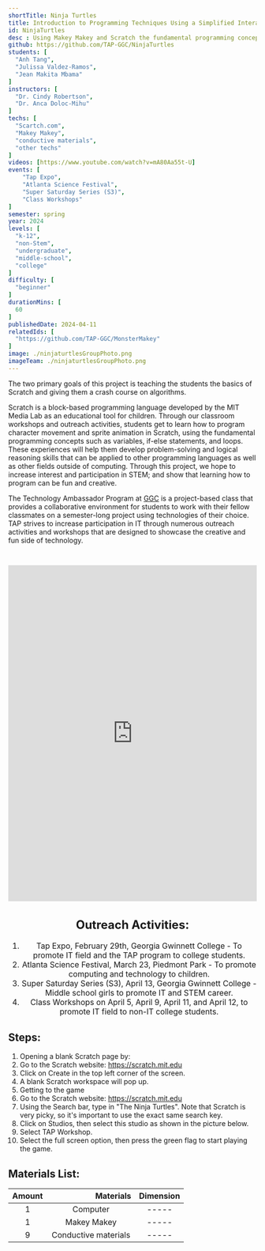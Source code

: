 ```yaml
---
shortTitle: Ninja Turtles
title: Introduction to Programming Techniques Using a Simplified Interactive Game Development Experience
id: NinjaTurtles
desc : Using Makey Makey and Scratch the fundamental programming concepts such as variables, if-else statements, and loops; and walkthrough the process of developing an algorithm.
github: https://github.com/TAP-GGC/NinjaTurtles
students: [
  "Anh Tang",
  "Julissa Valdez-Ramos",
  "Jean Makita Mbama"
]
instructors: [
  "Dr. Cindy Robertson",
  "Dr. Anca Doloc-Mihu"
] 
techs: [
  "Scartch.com",
  "Makey Makey",
  "conductive materials",
  "other techs"
]
videos: [https://www.youtube.com/watch?v=mA80Aa55t-U]
events: [
    "Tap Expo", 
    "Atlanta Science Festival",
    "Super Saturday Series (S3)",
    "Class Workshops"
]
semester: spring
year: 2024
levels: [
  "k-12",
  "non-Stem",
  "undergraduate",
  "middle-school",
  "college"
] 
difficulty: [
  "beginner"
] 
durationMins: [
  60
]
publishedDate: 2024-04-11
relatedIds: [
  "https://github.com/TAP-GGC/MonsterMakey"
]
image: ./ninjaturtlesGroupPhoto.png
imageTeam: ./ninjaturtlesGroupPhoto.png
---
```


<!--Right text block, Project description -->	

 The two primary goals of this project is teaching the students the basics of Scratch and giving them a crash course on algorithms.

 Scratch is a block-based programming language developed by the MIT Media Lab as an educational tool for children. Through our classroom workshops and outreach activities, students get to learn how to program character movement and sprite animation in Scratch, using the fundamental programming concepts such as variables, if-else statements, and loops. These experiences will help them develop problem-solving and logical reasoning skills that can be applied to other programming languages as well as other fields outside of computing. Through this project, we hope to increase interest and participation in STEM; and show that learning how to program can be fun and creative.

 The Technology Ambassador Program at [GGC](http://www.ggc.edu/tap) is a project-based class that provides a collaborative environment for students to work with their fellow classmates on a semester-long project using technologies of their choice. TAP strives to increase participation in IT through numerous outreach activities and workshops that are designed to showcase the creative and fun side of technology.

 <iframe width=560 ;height="100%" src="https://www.youtube.com/watch?v=mA80Aa55t-U" title="YouTube video player" frameborder="0" allow="accelerometer; autoplay; clipboard-write; encrypted-media; gyroscope; picture-in-picture; web-share" referrerpolicy="strict-origin-when-cross-origin" allowfullscreen style="width: 100%; height: 680px; margin-top: 2em;"></iframe>

 <!--content block, Activities, steps & materials -->

<div style="text-align: center ; justify-content: center; font-size: 1.125em;">

## Outreach Activities: <!--TODO: Fix layout**-->

1. Tap Expo, February 29th, Georgia Gwinnett College - To promote IT field and the TAP program to college students.
2. Atlanta Science Festival, March 23, Piedmont Park - To promote computing and technology to children.
3. Super Saturday Series (S3), April 13, Georgia Gwinnett College - Middle school girls to promote IT and STEM career.
4. Class Workshops on April 5, April 9, April 11, and April 12, to promote IT field to non-IT college students.

</div>


<div class="flex flex-row flex-wrap">

<div style="flex: 1; min-width: 25em;">

## Steps:

1. Opening a blank Scratch page by:
2. Go to the Scratch website: https://scratch.mit.edu
3. Click on Create in the top left corner of the screen.
4. A blank Scratch workspace will pop up.
5. Getting to the game
6. Go to the Scratch website: https://scratch.mit.edu
7. Using the Search bar, type in "The Ninja Turtles". Note that Scratch is very picky, so it's important to use the exact same search key.
8. Click on Studios, then select this studio as shown in the picture below.
9. Select TAP Workshop.
10. Select the full screen option, then press the green flag to start playing the game.
</div>

<div style="flex: 1; min-width: 25em;">

## Materials List:

| Amount |&nbsp;&nbsp;&nbsp;&nbsp;&nbsp;&nbsp;&nbsp;&nbsp;&nbsp;&nbsp;&nbsp;&nbsp;&nbsp;&nbsp;&nbsp;&nbsp;&nbsp;&nbsp;&nbsp;&nbsp; Materials | Dimension |
|    :----:   |    :----:   |    :----:   |
| 1 | Computer | ----- |
| 1 | Makey Makey | ----- |
| 9 | Conductive materials | ----- |
</div>
</div>